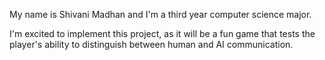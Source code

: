 My name is Shivani Madhan and I'm a third year computer science major.

I'm excited to implement this project, as it will be a fun game that tests the player's ability to distinguish between human and AI communication.